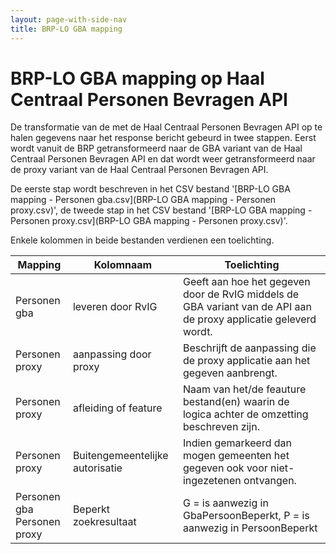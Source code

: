 ```yaml
---
layout: page-with-side-nav
title: BRP-LO GBA mapping
---
```

# BRP-LO GBA mapping op Haal Centraal Personen Bevragen API

De transformatie van de met de Haal Centraal Personen Bevragen API op te halen gegevens naar het response bericht gebeurd in twee stappen.
Eerst wordt vanuit de BRP getransformeerd naar de GBA variant van de Haal Centraal Personen Bevragen API en dat wordt weer getransformeerd naar de proxy variant van de Haal Centraal Personen Bevragen API.

De eerste stap wordt beschreven in het CSV bestand '[BRP-LO GBA mapping - Personen gba.csv](BRP-LO GBA mapping - Personen proxy.csv)', de tweede stap in het CSV bestand '[BRP-LO GBA mapping - Personen proxy.csv](BRP-LO GBA mapping - Personen proxy.csv)'.

Enkele kolommen in beide bestanden verdienen een toelichting.

| Mapping | Kolomnaam | Toelichting |
| --- | --- | --- |
| Personen gba | leveren door RvIG | Geeft aan hoe het gegeven door de RvIG middels de GBA variant van de API aan de proxy applicatie geleverd wordt. |
| Personen proxy | aanpassing door proxy | Beschrijft de aanpassing die de proxy applicatie aan het gegeven aanbrengt. |
| Personen proxy | afleiding of feature | Naam van het/de feauture bestand(en) waarin de logica achter de omzetting beschreven zijn. |
| Personen proxy | Buitengemeentelijke autorisatie | Indien gemarkeerd dan mogen gemeenten het gegeven ook voor niet-ingezetenen ontvangen. |
| Personen gba</br>Personen proxy | Beperkt zoekresultaat | G = is aanwezig in GbaPersoonBeperkt, P = is aanwezig in PersoonBeperkt |
